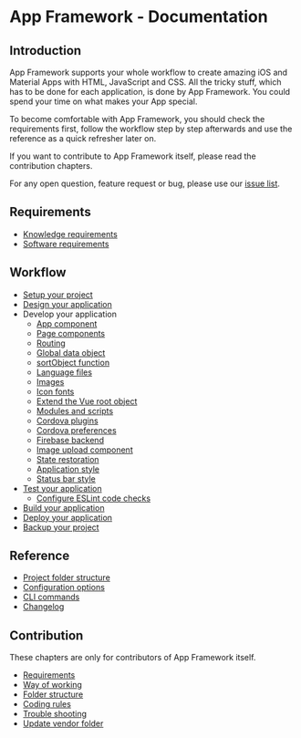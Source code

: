 # App Framework - Documentation

## Introduction

App Framework supports your whole workflow to create amazing iOS and Material Apps with HTML, JavaScript and CSS. All the tricky stuff, which has to be done for each application, is done by App Framework. You could spend your time on what makes your App special.

To become comfortable with App Framework, you should check the requirements first, follow the workflow step by step afterwards and use the reference as a quick refresher later on.

If you want to contribute to App Framework itself, please read the contribution chapters.

For any open question, feature request or bug, please use our [issue list](https://github.com/scriptPilot/app-framework/issues).

## Requirements

- [Knowledge requirements](docs/knowledge.md)
- [Software requirements](docs/software.md)

## Workflow

- [Setup your project](docs/setup.md)
- [Design your application](docs/design.md)
- Develop your application
  - [App component](docs/app-component.md)
  - [Page components](docs/page-components.md)
  - [Routing](docs/routing.md)
  - [Global data object](docs/data-object.md)
  - [sortObject function](docs/sort-object.md)
  - [Language files](docs/language-files.md)
  - [Images](docs/images.md)
  - [Icon fonts](docs/icon-fonts.md)
  - [Extend the Vue root object](docs/extend-vue-root-object.md)
  - [Modules and scripts](docs/modules-and-scripts.md)
  - [Cordova plugins](docs/cordova-plugins.md)
  - [Cordova preferences](docs/cordova-preferences.md)
  - [Firebase backend](docs/firebase.md)
  - [Image upload component](docs/image-upload-component.md)
  - [State restoration](docs/state-restoration.md)
  - [Application style](docs/application-style.md)
  - [Status bar style](docs/status-bar-style.md)
- [Test your application](docs/test.md)
  - [Configure ESLint code checks](docs/eslint.md)
- [Build your application](docs/build.md)
- [Deploy your application](docs/deploy.md)
- [Backup your project](docs/backup.md)

## Reference

- [Project folder structure](docs/folder-structure.md)
- [Configuration options](docs/configuration.md)
- [CLI commands](docs/cli-commands.md)
- [Changelog](CHANGELOG.md)

## Contribution

These chapters are only for contributors of App Framework itself.

- [Requirements](docs/dev-requirements.md)
- [Way of working](docs/dev-way-of-working.md)
- [Folder structure](docs/dev-folder-structure.md)
- [Coding rules](docs/dev-coding-rules.md)
- [Trouble shooting](docs/dev-trouble-shooting.md)
- [Update vendor folder](docs/dev-update-vendor-folder.md)
